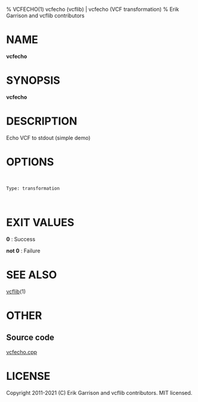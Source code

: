 % VCFECHO(1) vcfecho (vcflib) | vcfecho (VCF transformation)
% Erik Garrison and vcflib contributors

# NAME

**vcfecho**

# SYNOPSIS

**vcfecho** <vcf file>

# DESCRIPTION

Echo VCF to stdout (simple demo)



# OPTIONS

```


Type: transformation

      

```





# EXIT VALUES

**0**
: Success

**not 0**
: Failure

# SEE ALSO



[vcflib](./vcflib.md)(1)



# OTHER

## Source code

[vcfecho.cpp](https://github.com/vcflib/vcflib/blob/master/src/vcfecho.cpp)

# LICENSE

Copyright 2011-2021 (C) Erik Garrison and vcflib contributors. MIT licensed.

<!--
  Created with ./scripts/bin2md.rb scripts/bin2md-template.erb
-->
